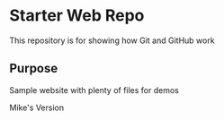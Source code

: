 # Starter Web Repo

This repository is for showing how Git and GitHub work

## Purpose

Sample website with plenty of files for demos

Mike's Version

